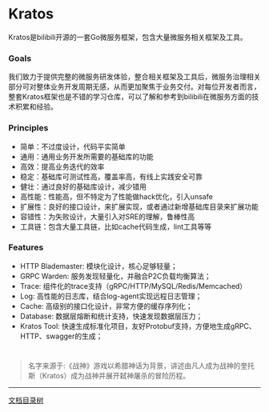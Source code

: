 # Kratos

Kratos是bilibili开源的一套Go微服务框架，包含大量微服务相关框架及工具。  

### Goals

我们致力于提供完整的微服务研发体验，整合相关框架及工具后，微服务治理相关部分可对整体业务开发周期无感，从而更加聚焦于业务交付。对每位开发者而言，整套Kratos框架也是不错的学习仓库，可以了解和参考到bilibili在微服务方面的技术积累和经验。

### Principles

* 简单：不过度设计，代码平实简单
* 通用：通用业务开发所需要的基础库的功能
* 高效：提高业务迭代的效率
* 稳定：基础库可测试性高，覆盖率高，有线上实践安全可靠
* 健壮：通过良好的基础库设计，减少错用
* 高性能：性能高，但不特定为了性能做hack优化，引入unsafe
* 扩展性：良好的接口设计，来扩展实现，或者通过新增基础库目录来扩展功能
* 容错性：为失败设计，大量引入对SRE的理解，鲁棒性高
* 工具链：包含大量工具链，比如cache代码生成，lint工具等等

### Features
* HTTP Blademaster: 模块化设计，核心足够轻量；
* GRPC Warden: 服务发现轻量化，并融合P2C负载均衡算法；
* Trace: 组件化的trace支持（gRPC/HTTP/MySQL/Redis/Memcached）
* Log: 高性能的日志库，结合log-agent实现远程日志管理；
* Cache: 高级别的接口化设计，非常方便的缓存序列化；
* Database: 数据层熔断和统计支持，快速发现数据层压力；
* Kratos Tool: 快速生成标准化项目，友好Protobuf支持，方便地生成gRPC、HTTP、swagger的生成；

# 
> 名字来源于:《战神》游戏以希腊神话为背景，讲述由凡人成为战神的奎托斯（Kratos）成为战神并展开弑神屠杀的冒险历程。

-------------

[文档目录树](summary.md)
